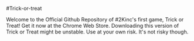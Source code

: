 #Trick-or-treat

Welcome to the Official Github Repository of #2Kinc's first game, Trick or Treat! Get it now at the Chrome Web Store. Downloading this version of Trick or Treat might be unstable. Use at your own risk. It's not risky though.
